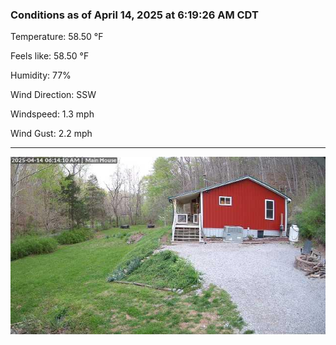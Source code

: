 ### Conditions as of April 14, 2025 at 6:19:26 AM CDT 

Temperature: 58.50 &deg;F

Feels like: 58.50 &deg;F

Humidity: 77%

Wind Direction: SSW

Windspeed: 1.3 mph

Wind Gust: 2.2 mph

---

<img src="./images/latest.jpeg"/>

